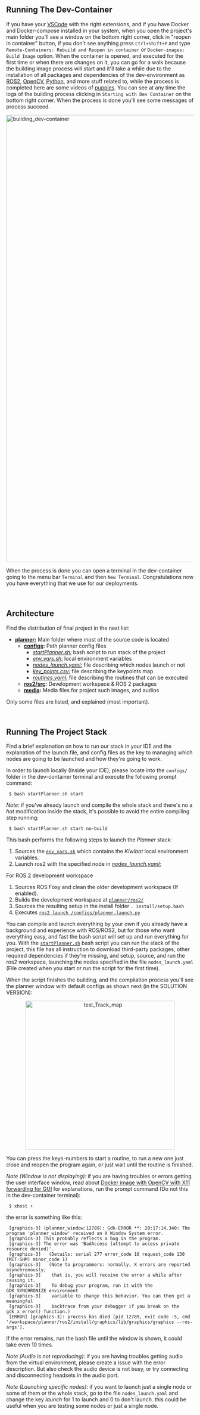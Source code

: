 <!-- ---------------------------------------------------------------------- -->
## **Running The Dev-Container**
 
If you have your [VSCode](https://code.visualstudio.com/) with the right extensions, and if you have Docker and Docker-compose installed in your system, when you open the project's main folder you'll see a window on the bottom right corner, click in "reopen in container" button, if you don't see anything press `Ctrl+Shift+P` and type `Remote-Containers: Rebuild and Reopen in container` or `Docker-images: Build Image` option. When the container is opened, and executed for the first time or when there are changes on it, you can go for a walk because the building image process will start and it'll take a while due to the installation of all packages and dependencies of the dev-environment as [ROS2](https://index.ros.org/doc/ros2/), [OpenCV](https://opencv.org/), [Python](https://www.python.org/), and more stuff related to, while the process is completed here are some videos of [puppies](https://www.youtube.com/watch?v=mRf3-JkwqfU). You can see at any time the logs of the building process clicking in `Starting with Dev Container` on the bottom right corner. When the process is done you'll see some messages of process succeed.
 
<img src="https://user-images.githubusercontent.com/43115782/87437367-d5806200-c5b3-11ea-9bf2-836e45f46ed8.gif" alt="building_dev-container" width="1200">
 
When the process is done you can open a terminal in the dev-container going to the menu bar `Terminal` and then `New Terminal`. Congratulations now you have everything that we use for our deployments.
 

<br />

<!-- ---------------------------------------------------------------------- -->
## **Architecture**
 
Find the distribution of final project in the next list:
 
- **[planner](https://github.com/kiwicampus/2D-Test-Track-Planner/tree/main/planner):** Main folder where most of the source code is located
  - **[configs](https://github.com/kiwicampus/2D-Test-Track-Planner/tree/main/planner/configs):** Path planner config files
     - [*startPlanner.sh:*](https://github.com/kiwicampus/2D-Test-Track-Planner/tree/main/planner/configs/startPlanner.sh) bash script to run stack of the project
     - [*env_vars.sh:*](https://github.com/kiwicampus/2D-Test-Track-Planner/blob/main/planner/configs/env_vars.sh) local environment variables
     - [*nodes_launch.yaml:*](https://github.com/kiwicampus/2D-Test-Track-Planner/tree/main/planner/configs/nodes_launch.yaml) file describing which nodes launch or not
     - [*key_points.csv:*](https://github.com/kiwicampus/2D-Test-Track-Planner/tree/main/planner/configs/key_points.csv) file describing the keypoints map
     - [*routines.yaml:*](https://github.com/kiwicampus/2D-Test-Track-Planner/tree/main/planner/configs/routines.yaml) file describing the routines that can be executed
  - **[ros2/src](https://github.com/kiwicampus/2D-Test-Track-Planner/tree/main/planner/ros2/src):** Development workspace & ROS 2 packages
  - **[media](https://github.com/kiwicampus/2D-Test-Track-Planner/tree/main/planner/media):** Media files for project such images, and audios 

Only some files are listed, and explained (most important).
 
<br />
 

<!-- ---------------------------------------------------------------------- -->
## **Running The Project Stack**
 
Find a brief explanation on how to run our stack in your IDE and the explanation of the launch file, and config files as the key to managing which nodes are going to be launched and how they're going to work.
 
In order to launch locally (Inside your IDE), please locate into the `configs/` folder in the dev-container terminal and execute the following prompt command:
 
     $ bash startPlanner.sh start

*Note:* if you've already launch and compile the whole stack and there's no a *hot* modification inside the stack, it's possible to avoid the entire compiling step running:

     $ bash startPlanner.sh start no-build

This bash performs the following steps to launch the *Planner* stack:
 
1. Sources the [`env_vars.sh`](https://github.com/kiwicampus/2D-Test-Track-Planner/blob/main/planner/configs/env_vars.sh) which contains the *Kiwibot* local environment variables.
2. Launch ros2 with the specified node in [*nodes_launch.yaml:*](https://github.com/kiwicampus/2D-Test-Track-Planner/tree/main/planner/configs/nodes_launch.yaml)

For ROS 2 development workspace
 
1. Sources ROS Foxy and clean the older development workspace (If enabled).
2. Builds the development workspace at [`planner/ros2/`](planner/ros2)
3. Sources the resulting setup in the install folder `. install/setup.bash`
4. Executes [`ros2 launch /configs/planner.launch.py`](https://github.com/kiwicampus/2D-Test-Track-Planner/blob/main/planner/configs/planner.launch.py)
 
You can compile and launch everything by your own if you already have a background and experience with ROS/ROS2, but for those who want everything easy, and fast the bash script will set up and run everything for you. With the [``startPlanner.sh``](https://github.com/kiwicampus/2D-Test-Track-Planner/blob/main/planner/configs/startPlanner.sh) bash script you can run the stack of the project, this file has all instruction to download third-party packages, other required dependencies if they're missing, and setup, source, and run the ros2 workspace, launching the nodes specified in the file ``nodes_launch.yaml`` (File created when you start or run the script for the first time).
 

When the script finishes the building, and the compilation process you'll see the planner window with default configs as shown next (in the SOLUTION VERSION):
 
 <p align="center">
     <img src="https://user-images.githubusercontent.com/43115782/114318886-99dbdf80-9ad4-11eb-947a-e7c6e417fec2.gif" alt="test_Track_map" width="400"/> 
</p>
  
You can press the keys-numbers to start a routine, to run a new one just close and reopen the program again, or just wait until the routine is finished.

*Note (Window is not displaying):* if you are having troubles or errors getting the user interface window, read about [Docker image with OpenCV with X11 forwarding for GUI](https://marcosnietoblog.wordpress.com/2017/04/30/docker-image-with-opencv-with-x11-forwarding-for-gui/) for explanations, run the prompt command (Do not this in the dev-container terminal):
 
     $ xhost +

the error is something like this: 

     [graphics-3] (planner_window:12789): Gdk-ERROR **: 20:17:14.340: The program 'planner_window' received an X Window System error.
     [graphics-3] This probably reflects a bug in the program.
     [graphics-3] The error was 'BadAccess (attempt to access private resource denied)'.
     [graphics-3]   (Details: serial 277 error_code 10 request_code 130 (MIT-SHM) minor_code 1)
     [graphics-3]   (Note to programmers: normally, X errors are reported asynchronously;
     [graphics-3]    that is, you will receive the error a while after causing it.
     [graphics-3]    To debug your program, run it with the GDK_SYNCHRONIZE environment
     [graphics-3]    variable to change this behavior. You can then get a meaningful
     [graphics-3]    backtrace from your debugger if you break on the gdk_x_error() function.)
     [ERROR] [graphics-3]: process has died [pid 12789, exit code -5, cmd '/workspace/planner/ros2/install/graphics/lib/graphics/graphics --ros-args'].

If the error remains, run the bash file until the window is shown, it could take even 10 times.

*Note (Audio is not reproducing):* if you are having troubles getting audio from the virtual environment, please create a issue with the error description. But also check the audio device is not busy, or try connecting and disconnecting headsets in the audio port.

*Note (Launching specific nodes):* if you want to launch just a single node or some of them or the whole stack, go to the file ``nodes_launch.yaml`` and change the key *launch* for 1 to launch and 0 to don't launch. this could be useful when you are testing some nodes or just a single node.


<br />
